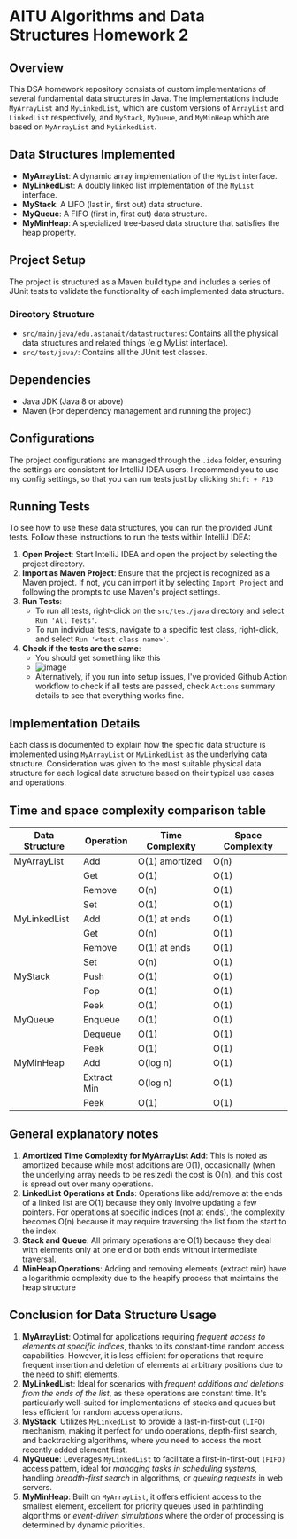 # AITU Algorithms and Data Structures Homework 2

## Overview
This DSA homework repository consists of custom implementations of several fundamental data structures in Java. The implementations include `MyArrayList` and `MyLinkedList`, which are custom versions of `ArrayList` and `LinkedList` respectively, and `MyStack`, `MyQueue`, and `MyMinHeap` which are based on `MyArrayList` and `MyLinkedList`.

## Data Structures Implemented
- **MyArrayList**: A dynamic array implementation of the `MyList` interface.
- **MyLinkedList**: A doubly linked list implementation of the `MyList` interface.
- **MyStack**: A LIFO (last in, first out) data structure.
- **MyQueue**: A FIFO (first in, first out) data structure.
- **MyMinHeap**: A specialized tree-based data structure that satisfies the heap property.

## Project Setup
The project is structured as a Maven build type and includes a series of JUnit tests to validate the functionality of each implemented data structure.

### Directory Structure
- `src/main/java/edu.astanait/datastructures`: Contains all the physical data structures and related things (e.g MyList interface).
- `src/test/java/`: Contains all the JUnit test classes.

## Dependencies
- Java JDK (Java 8 or above)
- Maven (For dependency management and running the project)

## Configurations
The project configurations are managed through the `.idea` folder, ensuring the settings are consistent for IntelliJ IDEA users. I recommend you to use my config settings, so that you can run tests just by clicking `Shift + F10`

## Running Tests
To see how to use these data structures, you can run the provided JUnit tests. Follow these instructions to run the tests within IntelliJ IDEA:

1. **Open Project**: Start IntelliJ IDEA and open the project by selecting the project directory.
2. **Import as Maven Project**: Ensure that the project is recognized as a Maven project. If not, you can import it by selecting `Import Project` and following the prompts to use Maven's project settings.
3. **Run Tests**:
    - To run all tests, right-click on the `src/test/java` directory and select `Run 'All Tests'`.
    - To run individual tests, navigate to a specific test class, right-click, and select `Run '<test class name>'`.
4. **Check if the tests are the same**:
   - You should get something like this
   - ![image](https://github.com/effuone/AITU-ADS-2/assets/65224356/067a7bb8-57d5-41d3-9d01-de38d957a242)
   - Alternatively, if you run into setup issues, I've provided Github Action workflow to check if all tests are passed, check `Actions` summary details to see that everything works fine.


## Implementation Details
Each class is documented to explain how the specific data structure is implemented using `MyArrayList` or `MyLinkedList` as the underlying data structure. Consideration was given to the most suitable physical data structure for each logical data structure based on their typical use cases and operations.

## Time and space complexity comparison table
| Data Structure | Operation   | Time Complexity | Space Complexity |
|----------------|-------------|-----------------|------------------|
| MyArrayList    | Add         | O(1) amortized  | O(n)             |
|                | Get         | O(1)            | O(1)             |
|                | Remove      | O(n)            | O(1)             |
|                | Set         | O(1)            | O(1)             |
| MyLinkedList   | Add         | O(1) at ends    | O(1)             |
|                | Get         | O(n)            | O(1)             |
|                | Remove      | O(1) at ends    | O(1)             |
|                | Set         | O(n)            | O(1)             |
| MyStack        | Push        | O(1)            | O(1)             |
|                | Pop         | O(1)            | O(1)             |
|                | Peek        | O(1)            | O(1)             |
| MyQueue        | Enqueue     | O(1)            | O(1)             |
|                | Dequeue     | O(1)            | O(1)             |
|                | Peek        | O(1)            | O(1)             |
| MyMinHeap      | Add         | O(log n)        | O(1)             |
|                | Extract Min | O(log n)        | O(1)             |
|                | Peek        | O(1)            | O(1)             |

## General explanatory notes
1. **Amortized Time Complexity for MyArrayList Add**: This is noted as amortized because while most additions are O(1), occasionally (when the underlying array needs to be resized) the cost is O(n), and this cost is spread out over many operations.
2. **LinkedList Operations at Ends**: Operations like add/remove at the ends of a linked list are O(1) because they only involve updating a few pointers. For operations at specific indices (not at ends), the complexity becomes O(n) because it may require traversing the list from the start to the index.
3. **Stack and Queue**: All primary operations are O(1) because they deal with elements only at one end or both ends without intermediate traversal.
4. **MinHeap Operations**: Adding and removing elements (extract min) have a logarithmic complexity due to the heapify process that maintains the heap structure

## Conclusion for Data Structure Usage
1. **MyArrayList**: Optimal for applications requiring *frequent access to elements at specific indices*, thanks to its constant-time random access capabilities. However, it is less efficient for operations that require frequent insertion and deletion of elements at arbitrary positions due to the need to shift elements.
2. **MyLinkedList**: Ideal for scenarios with *frequent additions and deletions from the ends of the list*, as these operations are constant time. It's particularly well-suited for implementations of stacks and queues but less efficient for random access operations.
3. **MyStack**: Utilizes `MyLinkedList` to provide a last-in-first-out `(LIFO)` mechanism, making it perfect for undo operations, depth-first search, and backtracking algorithms, where you need to access the most recently added element first.
4. **MyQueue**: Leverages `MyLinkedList` to facilitate a first-in-first-out `(FIFO)` access pattern, ideal for *managing tasks in scheduling systems*, handling *breadth-first search* in algorithms, or *queuing requests* in web servers.
5. **MyMinHeap**: Built on `MyArrayList`, it offers efficient access to the smallest element, excellent for priority queues used in pathfinding algorithms or *event-driven simulations* where the order of processing is determined by dynamic priorities.

